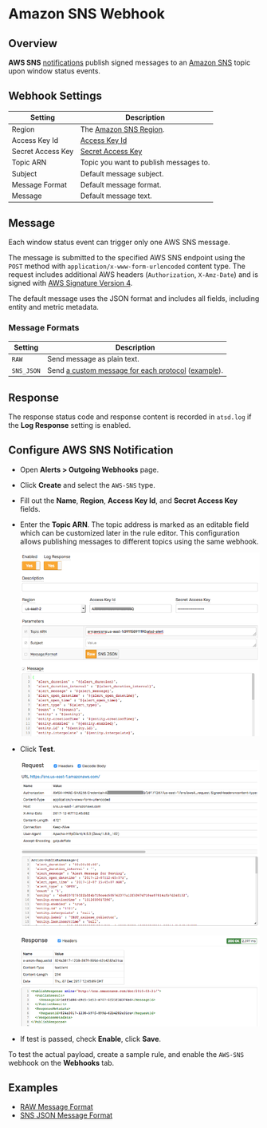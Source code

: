# Amazon SNS Webhook

## Overview

**AWS SNS** [notifications](../notifications/README.md) publish signed messages to an [Amazon SNS](https://docs.aws.amazon.com/sns/latest/api/API_Publish.html) topic upon window status events.

## Webhook Settings

|**Setting**|**Description**|
|---|---|
|Region|The [Amazon SNS Region](https://docs.aws.amazon.com/general/latest/gr/rande.html#sns_region).|
|Access Key Id|[Access Key Id](https://docs.aws.amazon.com/general/latest/gr/aws-sec-cred-types.html#access-keys-and-secret-access-keys)|
|Secret Access Key|[Secret Access Key](https://docs.aws.amazon.com/general/latest/gr/aws-sec-cred-types.html#access-keys-and-secret-access-keys)|
|Topic ARN|Topic you want to publish messages to.|
|Subject|Default message subject.|
|Message Format|Default message format.|
|Message|Default message text.|

## Message

Each window status event can trigger only one AWS SNS message.

The message is submitted to the specified AWS SNS endpoint using the `POST` method with `application/x-www-form-urlencoded` content type. The request includes additional AWS headers (`Authorization`, `X-Amz-Date`) and is signed with [AWS Signature Version 4](https://docs.aws.amazon.com/general/latest/gr/signature-version-4.html).

The default message uses the JSON format and includes all fields, including entity and metric metadata.

### Message Formats

|**Setting**|**Description**|
|---|---|
|`RAW`|Send message as plain text.|
|`SNS_JSON`|Send [a custom message for each protocol](https://docs.aws.amazon.com/sns/latest/api/API_Publish.html) ([example](https://docs.aws.amazon.com/sns/latest/dg/mobile-push-send-custommessage.html)).|

## Response

The response status code and response content is recorded in `atsd.log` if the **Log Response** setting is enabled.

## Configure AWS SNS Notification

* Open **Alerts > Outgoing Webhooks** page.
* Click **Create** and select the `AWS-SNS` type.
* Fill out the **Name**, **Region**, **Access Key Id**, and **Secret Access Key** fields.
* Enter the **Topic ARN**. The topic address is marked as an editable field which can be customized later in the rule editor. This configuration allows publishing messages to different topics using the same webhook.

  ![](./images/aws_sns_config.png)

* Click **Test**.

   ![](./images/aws_sns_test_request.png)

   ![](./images/aws_sns_test_response.png)

* If test is passed, check **Enable**, click **Save**.

To test the actual payload, create a sample rule, and enable the `AWS-SNS` webhook on the **Webhooks** tab.

## Examples

* [RAW Message Format](aws-sns-raw.md)
* [SNS JSON Message Format](aws-sns-json.md)

